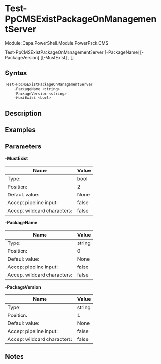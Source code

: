 # Test-PpCMSExistPackageOnManagementServer
Module: Capa.PowerShell.Module.PowerPack.CMS


Test-PpCMSExistPackageOnManagementServer [-PackageName] <string> [-PackageVersion] <string> [[-MustExist] <bool>] [<CommonParameters>]


## Syntax

```powershell
Test-PpCMSExistPackageOnManagementServer
	-PackageName <string>
	-PackageVersion <string>
	-MustExist <bool>
```

## Description



## Examples


## Parameters

-**MustExist**


| Name | Value |
| ---- | ---- |
| Type: | bool |
| Position: | 2 | 
| Default value: | None | 
| Accept pipeline input: | false | 
| Accept wildcard characters: | false | 

-**PackageName**


| Name | Value |
| ---- | ---- |
| Type: | string |
| Position: | 0 | 
| Default value: | None | 
| Accept pipeline input: | false | 
| Accept wildcard characters: | false | 

-**PackageVersion**


| Name | Value |
| ---- | ---- |
| Type: | string |
| Position: | 1 | 
| Default value: | None | 
| Accept pipeline input: | false | 
| Accept wildcard characters: | false | 


## Notes



